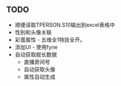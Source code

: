 ## TODO
* 顺便读取TPERSON.S10输出到excel表格中
* 性别和头像关联
* 彩蛋属性 - 五维全1特技全开。
* 添加UI - 使用fyne
* 自动获取舰长数据
  * 直播房间号
  * 自动获取头像
  * 属性自动生成

